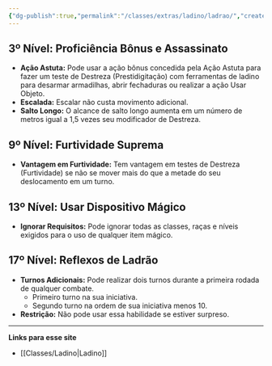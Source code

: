 ```yaml
---
{"dg-publish":true,"permalink":"/classes/extras/ladino/ladrao/","created":"2024-07-26T08:14:29.000-03:00"}
---
```



## 3º Nível: Proficiência Bônus e Assassinato
- **Ação Astuta:** Pode usar a ação bônus concedida pela Ação Astuta para fazer um teste de Destreza (Prestidigitação) com ferramentas de ladino para desarmar armadilhas, abrir fechaduras ou realizar a ação Usar Objeto.
- **Escalada:** Escalar não custa movimento adicional.
- **Salto Longo:** O alcance de salto longo aumenta em um número de metros igual a 1,5 vezes seu modificador de Destreza.

## 9º Nível: Furtividade Suprema
- **Vantagem em Furtividade:** Tem vantagem em testes de Destreza (Furtividade) se não se mover mais do que a metade do seu deslocamento em um turno.

## 13º Nível: Usar Dispositivo Mágico
- **Ignorar Requisitos:** Pode ignorar todas as classes, raças e níveis exigidos para o uso de qualquer item mágico.

## 17º Nível: Reflexos de Ladrão
- **Turnos Adicionais:** Pode realizar dois turnos durante a primeira rodada de qualquer combate.
  - Primeiro turno na sua iniciativa.
  - Segundo turno na ordem de sua iniciativa menos 10.
- **Restrição:** Não pode usar essa habilidade se estiver surpreso.

___
**Links para esse site**
- [[Classes/Ladino\|Ladino]]